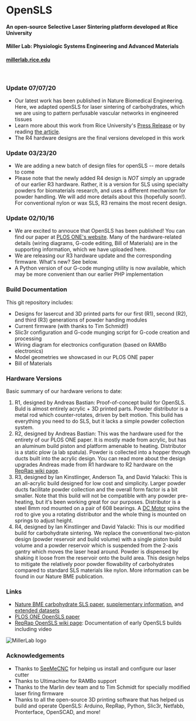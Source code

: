 # OpenSLS

#### An open-source Selective Laser Sintering platform developed at Rice University
#### Miller Lab: Physiologic Systems Engineering and Advanced Materials
#### [millerlab.rice.edu](http://millerlab.rice.edu)
&nbsp;

### Update 07/07/20
- Our latest work has been published in Nature Biomedical Engineering. Here, we adapted openSLS for laser sintering of carbohydrates, which we are using to pattern perfusable vascular networks in engineered tissues
- Learn more about this work from Rice University's [Press Release](http://news.rice.edu/2020/06/29/laser-welded-sugar-sweet-way-to-3d-print-blood-vessels-2/?fbclid=IwAR0U7sia3JYhuekfoaQjJkxIh-vBjE8x_2c2UG4KTCaLtkVJyBe03XaeHhM) or by reading [the article](https://rdcu.be/b5tHy).
- The R4 hardware designs are the final versions developed in this work

### Update 03/23/20
- We are adding a new batch of design files for openSLS -- more details to come
- Please note that the newly added R4 design is *NOT* simply an upgrade of our earlier R3 hardware. Rather, it is a version for SLS using specialty powders for biomaterials research, and uses a different mechanism for powder handling. We will add more details about this (hopefully soon!). For conventional nylon or wax SLS, R3 remains the most recent design. 


### Update 02/10/16
- We are excited to annouce that OpenSLS has been published! You can find our paper at [PLOS ONE's website](http://journals.plos.org/plosone/article?id=10.1371/journal.pone.0147399).
Many of the hardware-related details (wiring diagrams, G-code editing, Bill of Materials) are in the supporting information, which we have uploaded here.  
- We are releasing our R3 hardware update and the corresponding firmware. What's new? See below.
- A Python version of our G-code munging utility is now available, which may be more convenient than our earlier PHP implementation

### Build Documentation
This git repository includes:
- Designs for lasercut and 3D printed parts for our first (R1), second (R2), and third (R3) generations of powder handing modules
- Current firmware (with thanks to Tim Schmidt!)
- Slic3r configuration and G-code munging script for G-code creation and processing
- Wiring diagram for electronics configuration (based on RAMBo electronics)
- Model geometries we showcased in our PLOS ONE paper
- Bill of Materials

### Hardware Versions
Basic summary of our hardware verions to date:

1. R1, designed by Andreas Bastian: Proof-of-concept build for OpenSLS. Buld is almost entirely acrylic + 3D printed parts. Powder distributor is a metal rod which counter-rotates, driven by belt motion. This build has everything you need to do SLS, but it lacks a simple powder collection system.
2. R2, designed by Andreas Bastian: This was the hardware used for the entirety of our PLOS ONE paper. It is mostly made from acrylic, but has an aluminum build piston and platform amenable to heating. Distributor is a static plow (a lab spatula). Powder is collected into a hopper through ducts built into the acrylic design.
You can read more about the design upgrades Andreas made from R1 hardware to R2 hardware on the [RepRap wiki page](http://reprap.org/wiki/OpenSLS#R1_Hardware). 
3. R3, designed by Ian Kinstlinger, Anderson Ta, and David Yalacki: This is an all-acrylic build designed for low cost and simplicity. Larger powder ducts facilitate powder collection and the overall form factor is a bit smaller. Note that this build will not be compatible with any powder pre-heating, but it's been working great for our purposes. Distributor is a steel 8mm rod mounted on a pair of 608 bearings. A [DC Motor](http://www.amazon.com/Science-Wiz-Motors-Working-Voltage/dp/B000BRUHW8/ref=sr_1_2?ie=UTF8&qid=1455162773&sr=8-2&keywords=dc+motor) spins the rod to give you a rotating distributor and the whole thing is mounted on springs to adjust height.
4. R4, designed by Ian Kinstlinger and David Yalacki: This is our modified build for carbohydrate sintering. We replace the conventional two-piston design (powder reservoir and build volume) with a single piston build volume and a powder reservoir which is suspended from the 2-axis gantry which moves the laser head around. Powder is dispensed by shaking it loose from the reservoir onto the build area. 
This design helps to mitigate the relatively poor powder flowability of carbohydrates compared to standard SLS materials like nylon. More information can be found in our Nature BME publication. 

### Links
- [Nature BME carbohydrate SLS paper](https://rdcu.be/b5tHy), [supplementary information](https://static-content.springer.com/esm/art%3A10.1038%2Fs41551-020-0566-1/MediaObjects/41551_2020_566_MOESM1_ESM.pdf), and [extended datasets](https://zenodo.org/record/3723373#.XwTOOihKiUk)
- [PLOS ONE OpenSLS paper](http://journals.plos.org/plosone/article?id=10.1371/journal.pone.0147399)
- [RepRap OpenSLS wiki page](http://reprap.org/wiki/OpenSLS): Documentation of early OpenSLS builds including video

 

![MillerLab logo](https://github.com/MillerLabFTW/OpenSLS/blob/master/MillerLab_logo.jpg)

### Acknowledgements
- Thanks to [SeeMeCNC](http://www.seemecnc.com/) for helping us install and configure our laser cutter
- Thanks to Ultimachine for RAMBo support
- Thanks to the Marlin dev team and to Tim Schmidt for specially modified laser firing firmware
- Thanks to all the open-source 3D printing software that has helped us build and operate OpenSLS: Arduino, RepRap, Python, Slic3r, Netfabb, Pronterface, OpenSCAD, and more!